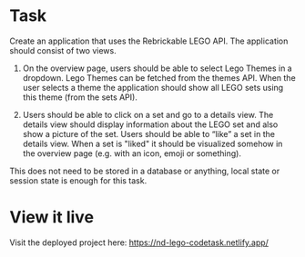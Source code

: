 # Task

Create an application that uses the Rebrickable LEGO API. The application should consist of two views.

1. On the overview page, users should be able to select Lego Themes in a dropdown. Lego Themes can be fetched from the themes API. When the user selects a theme the application should show all LEGO sets using this theme (from the sets API).

2. Users should be able to click on a set and go to a details view. The details view should display information about the LEGO set and also show a picture of the set. Users should be able to “like” a set in the details view. When a set is "liked" it should be visualized somehow in the overview page (e.g. with an icon, emoji or something).

This does not need to be stored in a database or anything, local state or session state is enough for this task.

# View it live
Visit the deployed project here: https://nd-lego-codetask.netlify.app/
